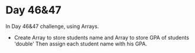 # Day 46&47
In Day 46&47 challenge, using Arrays.

* Create Array to store students name and Array to store GPA of students 'double' Then assign each student name with his GPA. 
